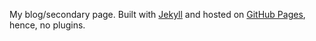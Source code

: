 My blog/secondary page.
Built with [Jekyll](http://jekyllrb.com) and hosted on [GitHub Pages](http://pages.github.com), hence, no plugins.
